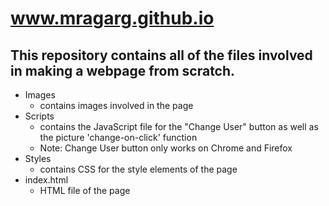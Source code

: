 # www.mragarg.github.io
## This repository contains all of the files involved in making a webpage from scratch. 

- Images
   * contains images involved in the page
- Scripts
   * contains the JavaScript file for the "Change User" button as well as the picture 'change-on-click' function
   * Note: Change User button only works on Chrome and Firefox
- Styles
   * contains CSS for the style elements of the page
- index.html
   * HTML file of the page